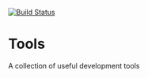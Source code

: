 [![Build Status](https://travis-ci.com/cmccandless/tools.svg?branch=master)](https://travis-ci.com/cmccandless/tools)

# Tools

A collection of useful development tools
